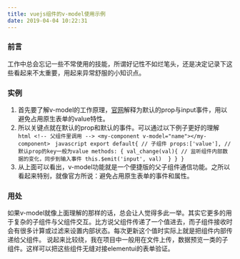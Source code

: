```yaml
---
title: vuejs组件的v-model使用示例
date: 2019-04-04 10:22:31
---
```

### 前言
  工作中总会忘记一些不常使用的技能，所谓好记性不如烂笔头，还是决定记录下这些看起来不太重要，用起来异常舒服的小知识点。

### 实例
  1. 首先要了解v-model的工作原理，[官网](https://cn.vuejs.org/v2/guide/components-custom-events.html#%E8%87%AA%E5%AE%9A%E4%B9%89%E7%BB%84%E4%BB%B6%E7%9A%84-v-model)解释为默认的prop与input事件，用以避免占用原生表单的value特性。
  2. 所以关键点就在默认的prop和默认的事件。可以通过以下例子更好的理解
    ```html
    <!-- 父组件里调用 -->
    <my-component v-model="name"></my-component>
    ```
    ```javascript
    export default{ // 子组件
      props:['value'], // 默认prop的key一般为value
      methods: {
        val_change(val){ // 监听组件内部数据的变化，同步到输入事件
          this.$emit('input', val) 
        }
      }
    }
    ```
  3. 从上面可以看出，v-model功能就是一个便捷版的父子组件通信功能。之所以看起来特别，就像官方所说：避免占用原生表单的事件和属性。

### 用处
  如果v-model就像上面理解的那样的话，总会让人觉得多此一举。其实它更多的用于复杂的子组件与父组件交互。比方说父组件传递了一个值进去，而子组件接收时会有很多计算或过滤来设置内部状态。每次更新这个值时实际上就是把组件内部传递给父组件。
  说起来比较绕，我在项目中一般用在文件上传，数据预览一类的子组件。这样可以把这些组件无缝对接elementui的表单验证。